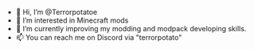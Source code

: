 - 👋 Hi, I’m @Terrorpotatoe
- 👀 I’m interested in Minecraft mods
- 🌱 I’m currently improving my modding and modpack developing skills.
- 📫 You can reach me on Discord via "terrorpotato"

